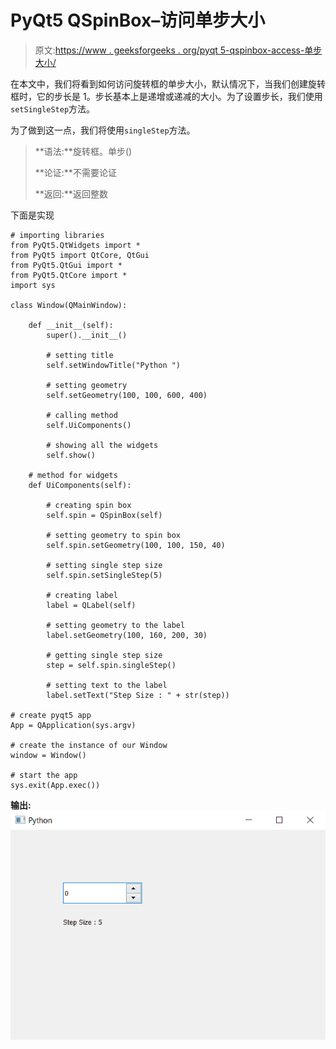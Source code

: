 # PyQt5 QSpinBox–访问单步大小

> 原文:[https://www . geeksforgeeks . org/pyqt 5-qspinbox-access-单步大小/](https://www.geeksforgeeks.org/pyqt5-qspinbox-accessing-single-step-size/)

在本文中，我们将看到如何访问旋转框的单步大小，默认情况下，当我们创建旋转框时，它的步长是 1。步长基本上是递增或递减的大小。为了设置步长，我们使用`setSingleStep`方法。

为了做到这一点，我们将使用`singleStep`方法。

> **语法:**旋转框。单步()
> 
> **论证:**不需要论证
> 
> **返回:**返回整数

下面是实现

```
# importing libraries
from PyQt5.QtWidgets import * 
from PyQt5 import QtCore, QtGui
from PyQt5.QtGui import * 
from PyQt5.QtCore import * 
import sys

class Window(QMainWindow):

    def __init__(self):
        super().__init__()

        # setting title
        self.setWindowTitle("Python ")

        # setting geometry
        self.setGeometry(100, 100, 600, 400)

        # calling method
        self.UiComponents()

        # showing all the widgets
        self.show()

    # method for widgets
    def UiComponents(self):

        # creating spin box
        self.spin = QSpinBox(self)

        # setting geometry to spin box
        self.spin.setGeometry(100, 100, 150, 40)

        # setting single step size
        self.spin.setSingleStep(5)

        # creating label
        label = QLabel(self)

        # setting geometry to the label
        label.setGeometry(100, 160, 200, 30)

        # getting single step size
        step = self.spin.singleStep()

        # setting text to the label
        label.setText("Step Size : " + str(step))

# create pyqt5 app
App = QApplication(sys.argv)

# create the instance of our Window
window = Window()

# start the app
sys.exit(App.exec())
```

**输出:**
![](img/5e1d6c037f9906ece989f00aa32ae44f.png)